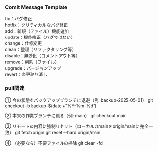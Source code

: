 ### Comit Message Template

fix：バグ修正<br>
hotfix：クリティカルなバグ修正<br>
add：新規（ファイル）機能追加<br>
update：機能修正（バグではない）<br>
change：仕様変更<br>
clean：整理（リファクタリング等）<br>
disable：無効化（コメントアウト等）<br>
remove：削除（ファイル）<br>
upgrade：バージョンアップ<br>
revert：変更取り消し<br>

### pull関連
① 今の状態をバックアップブランチに退避（例: backup-2025-05-01）
git checkout -b backup-$(date +"%Y-%m-%d")

② 本来の作業ブランチに戻る（例: main）
git checkout main

③ リモートの内容に強制リセット（ローカルのmainをorigin/mainに完全一致）
git fetch origin
git reset --hard origin/main

④ （必要なら）不要ファイルの掃除
git clean -fd
